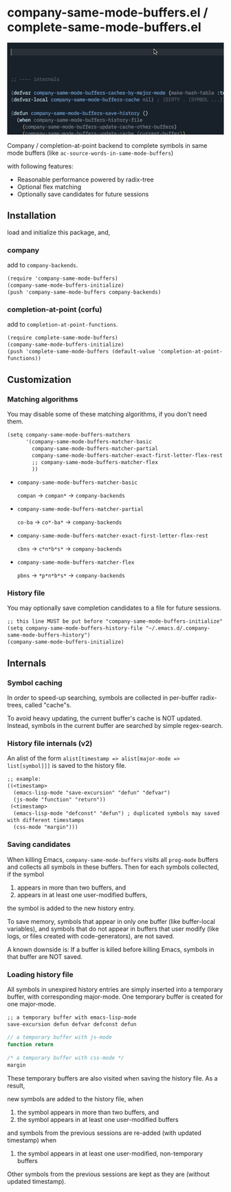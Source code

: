 # company-same-mode-buffers.el / complete-same-mode-buffers.el

![screencast](img/screencast.gif)

Company / completion-at-point backend to complete symbols in same mode buffers (like
`ac-source-words-in-same-mode-buffers`)

with following features:

- Reasonable performance powered by radix-tree
- Optional flex matching
- Optionally save candidates for future sessions

## Installation

load and initialize this package, and,

### company

add to `company-backends`.

```emacs-lisp
(require 'company-same-mode-buffers)
(company-same-mode-buffers-initialize)
(push 'company-same-mode-buffers company-backends)
```

### completion-at-point (corfu)

add to `completion-at-point-functions`.

```emacs-lisp
(require complete-same-mode-buffers)
(company-same-mode-buffers-initialize)
(push 'complete-same-mode-buffers (default-value 'completion-at-point-functions))
```

## Customization
### Matching algorithms

You may disable some of these matching algorithms, if you don't need
them.

```emacs-lisp
(setq company-same-mode-buffers-matchers
      '(company-same-mode-buffers-matcher-basic
        company-same-mode-buffers-matcher-partial
        company-same-mode-buffers-matcher-exact-first-letter-flex-rest
        ;; company-same-mode-buffers-matcher-flex
        ))
```

- `company-same-mode-buffers-matcher-basic`

  `compan` -> `compan*` -> `company-backends`

- `company-same-mode-buffers-matcher-partial`

  `co-ba` -> `co*-ba*` -> `company-backends`

- `company-same-mode-buffers-matcher-exact-first-letter-flex-rest`

  `cbns` -> `c*n*b*s*` -> `company-backends`

- `company-same-mode-buffers-matcher-flex`

  `pbns` -> `*p*n*b*s*` -> `company-backends`

### History file

You may optionally save completion candidates to a file for future sessions.

```emacs-lisp
;; this line MUST be put before "company-same-mode-buffers-initialize"
(setq company-same-mode-buffers-history-file "~/.emacs.d/.company-same-mode-buffers-history")
(company-same-mode-buffers-initialize)
```

## Internals
### Symbol caching

In order to speed-up searching, symbols are collected in per-buffer radix-trees, called "cache"s.

To avoid heavy updating, the current buffer's cache is NOT updated. Instead, symbols in the current buffer are searched by simple regex-search.

### History file internals (v2)

An alist of the form `alist[timestamp => alist[major-mode => list[symbol]]]` is saved to the history
file.

``` emacs-lisp
;; example:
((<timestamp>
  (emacs-lisp-mode "save-excursion" "defun" "defvar")
  (js-mode "function" "return"))
 (<timestamp>
  (emacs-lisp-mode "defconst" "defun") ; duplicated symbols may saved with different timestamps
  (css-mode "margin")))
```

### Saving candidates

When killing Emacs, `company-same-mode-buffers` visits all `prog-mode` buffers and collects all
symbols in these buffers. Then for each symbols collected, if the symbol

1. appears in more than two buffers, and
2. appears in at least one user-modified buffers,

the symbol is added to the new history entry.

To save memory, symbols that appear in only one buffer (like buffer-local variables), and symbols that do not appear in buffers that user modify (like logs, or files created with code-generators), are not saved.

A known downside is: If a buffer is killed before killing Emacs, symbols in that buffer are NOT
saved.

### Loading history file

All symbols in unexpired history entries are simply inserted into a temporary buffer, with
corresponding major-mode. One temporary buffer is created for one major-mode.

``` emacs-lisp
;; a temporary buffer with emacs-lisp-mode
save-excursion defun defvar defconst defun
```

``` javascript
// a temporary buffer with js-mode
function return
```

``` css
/* a temporary buffer with css-mode */
margin
```

These temporary buffers are also visited when saving the history file. As a result,

new symbols are added to the history file, when

1. the symbol appears in more than two buffers, and
2. the symbol appears in at least one user-modified buffers

and symbols from the previous sessions are re-added (with updated timestamp) when

1. the symbol appears in at least one user-modified, non-temporary buffers

Other symbols from the previous sessions are kept as they are (without updated timestamp).
